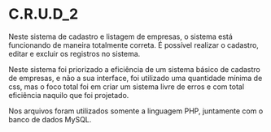 # C.R.U.D_2
Neste sistema de cadastro e listagem de empresas, o sistema está funcionando de maneira totalmente correta. É possível realizar o cadastro, editar e excluir os registros no sistema. 

Neste sistema foi priorizado a eficiência de um sistema básico de cadastro de empresas, e não a sua interface, foi utilizado uma quantidade mínima de css, mas o foco total foi em criar um sistema livre de erros e com total eficiência naquilo que foi projetado.

Nos arquivos foram utilizados somente a linguagem PHP, juntamente com o banco de dados MySQL.
